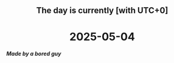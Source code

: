 <h2 align=center>The day is currently [with UTC+0]</h2>
<h1 align=center><!--TIME BEGIN-->2025-05-04<!--TIME END--></h1>
<h5>Made by a bored guy</h5>
